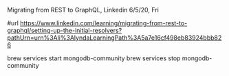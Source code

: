 Migrating from REST to GraphQL, Linkedin 
6/5/20, Fri

#url
https://www.linkedin.com/learning/migrating-from-rest-to-graphql/setting-up-the-initial-resolvers?pathUrn=urn%3Ali%3AlyndaLearningPath%3A5a7e16cf498eb83924bbb826


brew services start mongodb-community
brew services stop mongodb-community